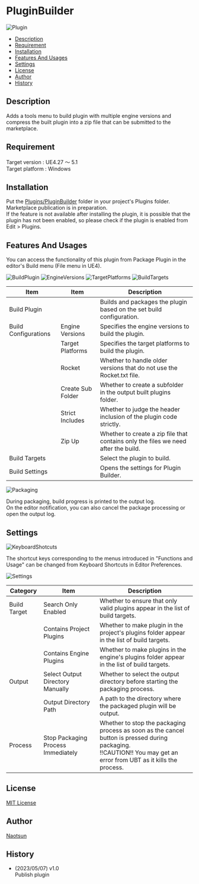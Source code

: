 # PluginBuilder

![Plugin](https://user-images.githubusercontent.com/51815450/236666641-574dcfbd-9588-4192-87f1-33e13d713e55.png)

<!--ts-->
* [Description](#Description)
* [Requirement](#Requirement)
* [Installation](#Installation)
* [Features And Usages](#features-and-usages)
* [Settings](#Settings)
* [License](#License)
* [Author](#Author)
* [History](#History)
<!--te-->

## Description

Adds a tools menu to build plugin with multiple engine versions and compress the built plugin into a zip file that can be submitted to the marketplace.

## Requirement

Target version : UE4.27 ～ 5.1    
Target platform : Windows  

## Installation

Put the [Plugins/PluginBuilder](https://github.com/Naotsun19B/PluginBuilder) folder in your project's Plugins folder.  
Marketplace publication is in preparation.  
If the feature is not available after installing the plugin, it is possible that the plugin has not been enabled, so please check if the plugin is enabled from Edit > Plugins.

## Features And Usages

You can access the functionality of this plugin from Package Plugin in the editor's Build menu (File menu in UE4).  

![BuildPlugin](https://user-images.githubusercontent.com/51815450/236667718-eb4c9faf-8139-4894-b642-cd2d20f05ca2.png)
![EngineVersions](https://user-images.githubusercontent.com/51815450/236667745-531a9ef2-6948-417a-9ef4-f14fd5f54489.png)
![TargetPlatforms](https://user-images.githubusercontent.com/51815450/236667759-a0e2f7ca-5152-4eb3-bd38-49901a37ff4d.png)
![BuildTargets](https://user-images.githubusercontent.com/51815450/236667771-727253ff-2716-46c2-ab0e-b71b890e19e9.png)

| **Item**             | **Item**          | **Description**                                                                    |
|----------------------|-------------------|------------------------------------------------------------------------------------|
| Build Plugin         |                   | Builds and packages the plugin based on the set build configuration.               |
| Build Configurations | Engine Versions   | Specifies the engine versions to build the plugin.                                 |
|                      | Target Platforms  | Specifies the target platforms to build the plugin.                                |
|                      | Rocket            | Whether to handle older versions that do not use the Rocket.txt file.              |
|                      | Create Sub Folder | Whether to create a subfolder in the output built plugins folder.                  |
|                      | Strict Includes   | Whether to judge the header inclusion of the plugin code strictly.                 |
|                      | Zip Up            | Whether to create a zip file that contains only the files we need after the build. |
| Build Targets        |                   | Select the plugin to build.                                                        |
| Build Settings       |                   | Opens the settings for Plugin Builder.                                             |

![Packaging](https://user-images.githubusercontent.com/51815450/236673531-26917429-1efd-459d-8015-f5d450eaa0a6.png)

During packaging, build progress is printed to the output log.  
On the editor notification, you can also cancel the package processing or open the output log.  

## Settings

![KeyboardShotcuts](https://user-images.githubusercontent.com/51815450/236667003-60527edd-ded5-404c-b729-7f26aea66337.png)

The shortcut keys corresponding to the menus introduced in "Functions and Usage" can be changed from Keyboard Shortcuts in Editor Preferences.  

![Settings](https://user-images.githubusercontent.com/51815450/236667052-eab7626d-6cf7-4c0b-9d57-9051c1111c73.png)

| **Category** | **Item**                           | **Description**                                                                                                                                                          |
|--------------|------------------------------------|--------------------------------------------------------------------------------------------------------------------------------------------------------------------------|
| Build Target | Search Only Enabled                | Whether to ensure that only valid plugins appear in the list of build targets.                                                                                           |
|              | Contains Project Plugins           | Whether to make plugin  in the project's plugins folder appear in the list of build targets.                                                                             |
|              | Contains Engine Plugins            | Whether to make plugins in the engine's plugins folder appear in the list of build targets.                                                                              |
| Output       | Select Output Directory Manually   | Whether to select the output directory before starting the packaging process.                                                                                            |
|              | Output Directory Path              | A path to the directory where the packaged plugin will be output.                                                                                                        |
| Process      | Stop Packaging Process Immediately | Whether to stop the packaging process as soon as the cancel button is pressed during packaging.<br/> !!CAUTION!! You may get an error from UBT as it kills the process.  |

## License

[MIT License](https://en.wikipedia.org/wiki/MIT_License)

## Author

[Naotsun](https://twitter.com/Naotsun_UE)

## History

- (2023/05/07) v1.0   
  Publish plugin
